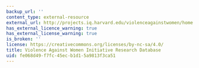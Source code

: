 ```yaml
---
backup_url: ''
content_type: external-resource
external_url: http://projects.iq.harvard.edu/violenceagainstwomen/home
has_external_licence_warning: true
has_external_license_warning: true
is_broken: ''
license: https://creativecommons.org/licenses/by-nc-sa/4.0/
title: Violence Against Women Initiative Research Database
uid: fe068d49-f7fc-45ec-b1d1-5a9813f3ca51
---
```

